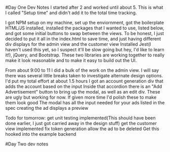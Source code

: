 #Day One Dev Notes
I started after 2 and worked until about 5. This is what I called "Setup time" and didn't add it to the total time tracking.

I got NPM setup on my machine, set up the enviornment, got the boilerplate HTML/JS installed, installed the packages that I wanted to use, listed below, and got some initial buttons to swap between the views.
To be honest, I just decided to put it all in the index.html to save time, and just having different div displays for the admin view and the customer view
Installed Jest(I haven't used this yet, so I suspect it'll be slow going but hey, I'd like to learn it!), jQuery, and Bootstrap. These two libraries are working together to really make it look reasonable and to make it easy to build out the UI.

From about 9:00 to 11 I did a bulk of the work on the admin view. I will say there was several little breaks taken to investigate alternate design options. I'd put my total effort at about 1.5 hours
I got an account generation div that adds the account based on the input
Inside that accordion there is an "Add Advertisement" button to bring up the modal, as well as an edit div. These are ugly but working for now. If given more time I'd polish these to make them look good
The modal has all the input needed for your ads listed in the spec
creating the ad displays a preview

Todo for tomorrow: 
get unit testing implemented(This should have been done earlier, I just got carried away in the design stuff)
get the customer view implemented
fix token generation
allow the ad to be deleted
Get this hooked into the example backend

#Day Two dev notes

